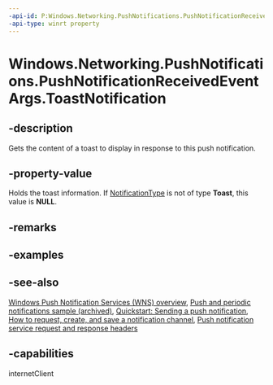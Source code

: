 ```yaml
---
-api-id: P:Windows.Networking.PushNotifications.PushNotificationReceivedEventArgs.ToastNotification
-api-type: winrt property
---
```


<!-- Property syntax
public Windows.UI.Notifications.ToastNotification ToastNotification { get; }
-->

# Windows.Networking.PushNotifications.PushNotificationReceivedEventArgs.ToastNotification

## -description
Gets the content of a toast to display in response to this push notification.

## -property-value
Holds the toast information. If [NotificationType](pushnotificationreceivedeventargs_notificationtype.md) is not of type **Toast**, this value is **NULL**.

## -remarks

## -examples

## -see-also
[Windows Push Notification Services (WNS) overview](/windows/apps/design/shell/tiles-and-notifications/windows-push-notification-services--wns--overview), [Push and periodic notifications sample (archived)](https://github.com/microsoftarchive/msdn-code-gallery-microsoft/tree/master/Official%20Windows%20Platform%20Sample/Push%20and%20periodic%20notifications%20client-side%20sample), [Quickstart: Sending a push notification](/windows/apps/design/shell/tiles-and-notifications/quickstart-send-push-notification), [How to request, create, and save a notification channel](/windows/apps/design/shell/tiles-and-notifications/request-create-save-notification-channel), [Push notification service request and response headers](/windows/apps/design/shell/tiles-and-notifications/push-request-response-headers)

## -capabilities
internetClient
